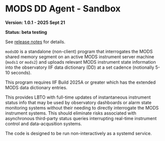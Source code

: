 # MODS DD Agent - Sandbox

**Version: 1.0.1 - 2025 Sept 21**

**Status: beta testing**

See [release notes](releases.md) for details.

`modsDD` is a standalone (non-client) program that interrogates the MODS shared memory
segment on an active MODS instrument server machine (`mods1` or `mods2`) and uploads
relevant MODS instrument state information into the observatory IIF data dictionary (DD) 
at a set cadence (notionally 5-10 seconds).  

This program requires IIF Build 2025A or greater which has the extended
MODS data dictionary entries.  

This provides LBTO with full-time updates of instantaneous instrument status 
info that may be used by observatory dashboards or alarm state monitoring 
systems without their needing to directly interrogate the MODS instrument systems.
This should eliminate risks associated with asynchronous third-party status queries 
interrupting real-time instrument control and data-acqusition systems.

The code is designed to be run non-interactively as a systemd service.

